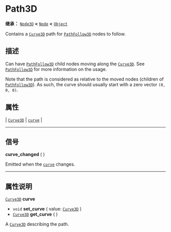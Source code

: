 <!-- ⚠ 请勿编辑本文件 ⚠ -->
<!-- 本文档使用脚本从 WeDot 引擎源码仓库生成。 -->
<!-- 生成脚本：https://github.com/WeDot-Engine/WeDot/tree/4.3/doc/tools/make_md.py； -->
<!-- 原文件：https://github.com/WeDot-Engine/WeDot/tree/4.3/doc/classes/Path3D.xml。 -->

<div id="_class_path3d"></div>

# Path3D

**继承：** [`Node3D`](class_node3d.md) **<** [`Node`](class_node.md) **<** [`Object`](class_object.md)

Contains a [`Curve3D`](class_curve3d.md) path for [`PathFollow3D`](class_pathfollow3d.md) nodes to follow.

## 描述

Can have [`PathFollow3D`](class_pathfollow3d.md) child nodes moving along the [`Curve3D`](class_curve3d.md). See [`PathFollow3D`](class_pathfollow3d.md) for more information on the usage.

Note that the path is considered as relative to the moved nodes (children of [`PathFollow3D`](class_pathfollow3d.md)). As such, the curve should usually start with a zero vector `(0, 0, 0)`.

## 属性

| [`Curve3D`](class_curve3d.md) | [`curve`](#class_path3d_property_curve) |

<!-- rst-class:: classref-section-separator -->

---

## 信号

<div id="_class_class_path3d_signal_curve_changed"></div>

**curve_changed** ( ) <div id="class_path3d_signal_curve_changed"></div>

Emitted when the [`curve`](#class_path3d_property_curve) changes.

<!-- rst-class:: classref-section-separator -->

---

## 属性说明

<div id="_class_path3d_property_curve"></div>

[`Curve3D`](class_curve3d.md) **curve** <div id="class_path3d_property_curve"></div>

- `void` **set_curve** ( value: [`Curve3D`](class_curve3d.md) )
- [`Curve3D`](class_curve3d.md) **get_curve** ( )

A [`Curve3D`](class_curve3d.md) describing the path.

[^virtual]: 本方法通常需要用户覆盖才能生效。
[^const]: 本方法无副作用，不会修改该实例的任何成员变量。
[^vararg]: 本方法除了能接受在此处描述的参数外，还能够继续接受任意数量的参数。
[^constructor]: 本方法用于构造某个类型。
[^static]: 调用本方法无需实例，可直接使用类名进行调用。
[^operator]: 本方法描述的是使用本类型作为左操作数的有效运算符。
[^bitfield]: 这个值是由下列位标志构成位掩码的整数。
[^void]: 无返回值。
